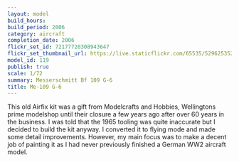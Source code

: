 ```yaml
---
layout: model
build_hours: 
build_period: 2006
category: aircraft
completion_date: 2006
flickr_set_id: 72177720308943647
flickr_set_thumbnail_url: https://live.staticflickr.com/65535/52962535267_ee046206a7_m.jpg
model_id: 119
publish: true
scale: 1/72
summary: Messerschmitt Bf 109 G-6
title: Me-109 G-6
---
```


This old Airfix kit was a gift from Modelcrafts and Hobbies, Wellingtons prime modelshop until their closure a few years ago after over 60 years in the business. I was told that the 1965 tooling was quite inaccurate but I decided to build the kit anyway. I converted it to flying mode and made some detail improvements. However, my main focus was to make a decent job of painting it as I had never previously finished a German WW2 aircraft model.
